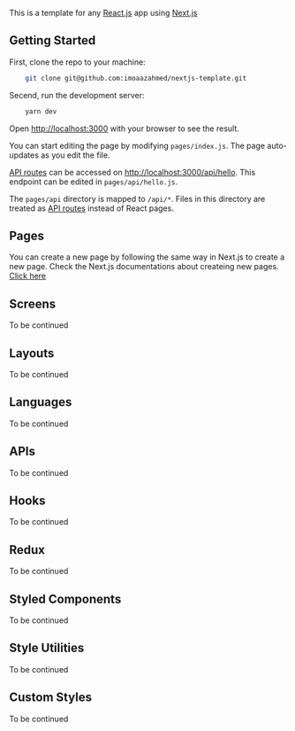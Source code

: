 This is a template for any [React.js](https://reactjs.org/) app using [Next.js](https://nextjs.org/)

## Getting Started

First, clone the repo to your machine:

```bash
    git clone git@github.com:imoaazahmed/nextjs-template.git
```

Secend, run the development server:

```bash
    yarn dev
```

Open [http://localhost:3000](http://localhost:3000/) with your browser to see the result.

You can start editing the page by modifying `pages/index.js`. The page auto-updates as you edit the file.

[API routes](https://nextjs.org/docs/api-routes/introduction) can be accessed on [http://localhost:3000/api/hello](http://localhost:3000/api/hello). This endpoint can be edited in `pages/api/hello.js`.

The `pages/api` directory is mapped to `/api/*`. Files in this directory are treated as [API routes](https://nextjs.org/docs/api-routes/introduction) instead of React pages.

## Pages

You can create a new page by following the same way in Next.js to create a new page.
Check the Next.js documentations about createing new pages. [Click here](https://nextjs.org/docs/basic-features/pages)

## Screens

To be continued

## Layouts

To be continued

## Languages

To be continued

## APIs

To be continued

## Hooks

To be continued

## Redux

To be continued

## Styled Components

To be continued

## Style Utilities

To be continued

## Custom Styles

To be continued
